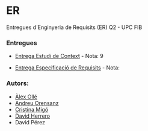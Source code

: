 # ER
Entregues d'Enginyeria de Requisits (ER) Q2 - UPC FIB

### Entregues
* [Entrega Estudi de Context](https://github.com/andyfratello/ER/tree/main/Estudi%20de%20context) - Nota: 9

* [Entrega Especificació de Requisits](https://github.com/andyfratello/ER/tree/main/Especificaci%C3%B3%20de%20requisits) - Nota: 


### Autors:
* [Àlex Ollé](https://github.com/aolle99)
* [Andreu Orensanz](https://github.com/andyfratello)
* [Cristina Migó](https://github.com/crismigo)
* [David Herrero](https://github.com/davidhefe)
* David Pérez
